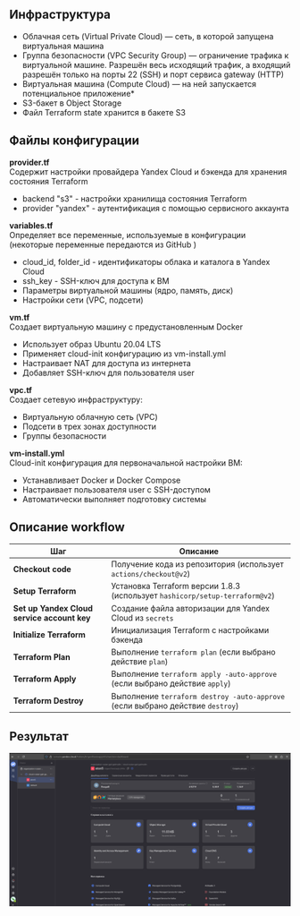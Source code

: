 ## Инфраструктура

- Облачная сеть (Virtual Private Cloud) — сеть, в которой запущена виртуальная машина
- Группа безопасности (VPC Security Group) — ограничение трафика к виртуальной машине. Разрешён весь исходящий трафик, а входящий разрешён только на порты 22 (SSH) и порт сервиса gateway (HTTP)
- Виртуальная машина (Compute Cloud) — на ней запускается потенциальное приложение*
- S3-бакет в Object Storage
- Файл Terraform state  хранится в бакете S3

## Файлы конфигурации
**provider.tf**  
Cодержит настройки провайдера Yandex Cloud и бэкенда для хранения состояния Terraform

- backend "s3" - настройки хранилища состояния Terraform
- provider "yandex" - аутентификация с помощью сервисного аккаунта

**variables.tf**  
Определяет все переменные, используемые в конфигурации (некоторые переменные передаются из GitHub )

- cloud_id, folder_id - идентификаторы облака и каталога в Yandex Cloud
- ssh_key - SSH-ключ для доступа к ВМ
- Параметры виртуальной машины (ядро, память, диск)
- Настройки сети (VPC, подсети)

**vm.tf**  
Создает виртуальную машину с предустановленным Docker

- Использует образ Ubuntu 20.04 LTS
- Применяет cloud-init конфигурацию из vm-install.yml
- Настраивает NAT для доступа из интернета
- Добавляет SSH-ключ для пользователя user


**vpc.tf**  
Создает сетевую инфраструктуру:

- Виртуальную облачную сеть (VPC)
- Подсети в трех зонах доступности
- Группы безопасности

**vm-install.yml**  
Cloud-init конфигурация для первоначальной настройки ВМ:

- Устанавливает Docker и Docker Compose
- Настраивает пользователя user с SSH-доступом
- Автоматически выполняет подготовку системы

## Описание workflow

| Шаг                                           | Описание                                                                                          |
|-----------------------------------------------|---------------------------------------------------------------------------------------------------|
| **Checkout code**                             | Получение кода из репозитория (использует `actions/checkout@v2`)                                   |
| **Setup Terraform**                           | Установка Terraform версии 1.8.3 (использует `hashicorp/setup-terraform@v2`)                      |
| **Set up Yandex Cloud service account key**   | Создание файла авторизации для Yandex Cloud из `secrets`                                           |
| **Initialize Terraform**                      | Инициализация Terraform с настройками бэкенда                                                     |
| **Terraform Plan**                            | Выполнение `terraform plan` (если выбрано действие `plan`)                                         |
| **Terraform Apply**                           | Выполнение `terraform apply -auto-approve` (если выбрано действие `apply`)                        |
| **Terraform Destroy**                         | Выполнение `terraform destroy -auto-approve` (если выбрано действие `destroy`)                    |


## Результат
![alt text](screenshots/image.png)
